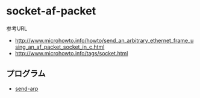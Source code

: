 # socket-af-packet

参考URL

- http://www.microhowto.info/howto/send_an_arbitrary_ethernet_frame_using_an_af_packet_socket_in_c.html
- http://www.microhowto.info/tags/socket.html

## プログラム

- [send-arp](send-arp/)
